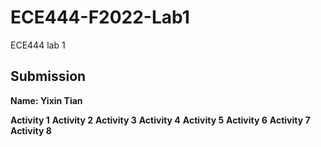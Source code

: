 # ECE444-F2022-Lab1
ECE444 lab 1

## Submission
**Name: Yixin Tian**

**Activity 1**
**Activity 2**
**Activity 3**
**Activity 4**
**Activity 5**
**Activity 6**
**Activity 7**
**Activity 8**